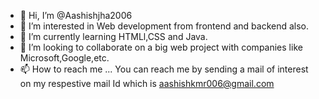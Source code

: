 - 👋 Hi, I’m @Aashishjha2006
- 👀 I’m interested in Web development from frontend and backend also.
- 🌱 I’m currently learning HTMLl,CSS and Java.
- 💞️ I’m looking to collaborate on a big web project with companies like Microsoft,Google,etc.
- 📫 How to reach me ...
You can reach me by sending a mail of interest on my respestive mail Id which is aashishkmr006@gmail.com
<!---
Aashishjha2006/Aashishjha2006 is a ✨ special ✨ repository because its `README.md` (this file) appears on your GitHub profile.
You can click the Preview link to take a look at your changes.
--->
